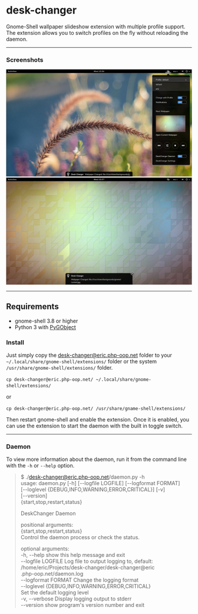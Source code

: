 # desk-changer

Gnome-Shell wallpaper slideshow extension with multiple profile support. The extension allows you to switch profiles
on the fly without reloading the daemon.

---

### Screenshots

![Screenshot-1](./screenshot-1.png?raw=true "Screenshot of menu")
![Screenshot-2](./screenshot-2.png?raw=true "Screenshot of notification")

---

## Requirements

* gnome-shell 3.8 or higher
* Python 3 with [PyGObject](https://wiki.gnome.org/action/show/Projects/PyGObject?action=show&redirect=PyGObject)

### Install

Just simply copy the desk-changer@eric.php-oop.net folder to your `~/.local/share/gnome-shell/extensions/` folder or the
system `/usr/share/gnome-shell/extensions/` folder.

`cp desk-changer@eric.php-oop.net/ ~/.local/share/gnome-shell/extensions/`

or

`cp desk-changer@eric.php-oop.net/ /usr/share/gname-shell/extensions/`

Then restart gnome-shell and enable the extension. Once it is enabled, you can use the extension to start the daemon
with the built in toggle switch.

---

### Daemon

To view more information about the daemon, run it from the command line with the `-h` or `--help` option.

>$ ./desk-changer@eric.php-oop.net/daemon.py -h  
>usage: daemon.py [-h] [--logfile LOGFILE] [--logformat FORMAT]  
>                 [--loglevel {DEBUG,INFO,WARNING,ERROR,CRITICAL}] [-v]  
>                 [--version]  
>                 {start,stop,restart,status}  
>  
>DeskChanger Daemon  
>  
>positional arguments:  
>  {start,stop,restart,status}  
>                        Control the daemon process or check the status.  
>  
>optional arguments:  
>  -h, --help            show this help message and exit  
>  --logfile LOGFILE     Log file to output logging to, default:  
>                        /home/eric/Projects/desk-changer/desk-changer@eric  
>                        .php-oop.net/daemon.log  
>  --logformat FORMAT    Change the logging format  
>  --loglevel {DEBUG,INFO,WARNING,ERROR,CRITICAL}  
>                        Set the default logging level  
>  -v, --verbose         Display logging output to stderr  
>  --version             show program's version number and exit  
